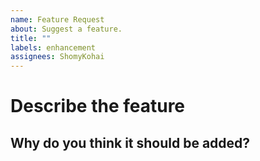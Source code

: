 ```yaml
---
name: Feature Request
about: Suggest a feature.
title: ""
labels: enhancement
assignees: ShomyKohai
---
```


# Describe the feature
<!-- How should this feature work? 

- Please provide a well structured description

Also make sure that the feature is
not too specific for the general and extendible
design of the addon

e.g Don't ask for specific compatibility with another
addon.

 --> 

## Why do you think it should be added?

<!-- Why you want this feature? 

- What are the advantages ?

-->